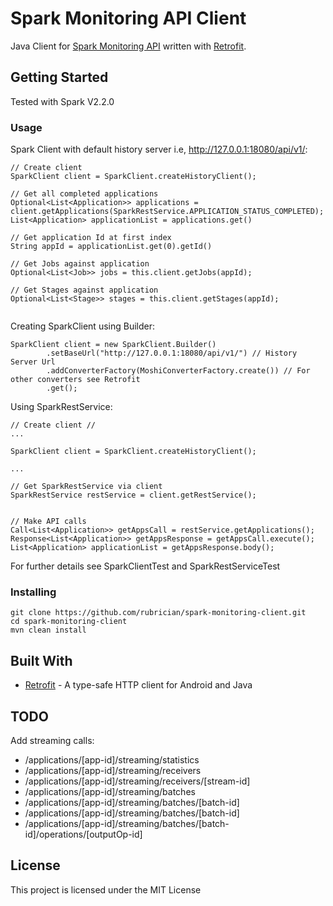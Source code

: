 # Spark Monitoring API Client

Java Client for [Spark Monitoring API](https://spark.apache.org/docs/latest/monitoring.html) written with [Retrofit](http://square.github.io/retrofit/).

## Getting Started
Tested with Spark V2.2.0

### Usage

Spark Client with default history server i.e, http://127.0.0.1:18080/api/v1/:
```
// Create client
SparkClient client = SparkClient.createHistoryClient();

// Get all completed applications
Optional<List<Application>> applications = client.getApplications(SparkRestService.APPLICATION_STATUS_COMPLETED);
List<Application> applicationList = applications.get()

// Get application Id at first index
String appId = applicationList.get(0).getId()     
        
// Get Jobs against application   
Optional<List<Job>> jobs = this.client.getJobs(appId);

// Get Stages against application
Optional<List<Stage>> stages = this.client.getStages(appId);
   
```

Creating SparkClient using Builder:
```
SparkClient client = new SparkClient.Builder()
        .setBaseUrl("http://127.0.0.1:18080/api/v1/") // History Server Url
        .addConverterFactory(MoshiConverterFactory.create()) // For other converters see Retrofit
        .get();
```

Using SparkRestService:
```
// Create client //
...

SparkClient client = SparkClient.createHistoryClient();

...

// Get SparkRestService via client
SparkRestService restService = client.getRestService();


// Make API calls
Call<List<Application>> getAppsCall = restService.getApplications();
Response<List<Application>> getAppsResponse = getAppsCall.execute();
List<Application> applicationList = getAppsResponse.body(); 
```

For further details see SparkClientTest and SparkRestServiceTest

### Installing

```
git clone https://github.com/rubrician/spark-monitoring-client.git
cd spark-monitoring-client
mvn clean install
```


## Built With

* [Retrofit](http://square.github.io/retrofit/) - A type-safe HTTP client for Android and Java 

## TODO
Add streaming calls:
* /applications/[app-id]/streaming/statistics
* /applications/[app-id]/streaming/receivers
* /applications/[app-id]/streaming/receivers/[stream-id]
* /applications/[app-id]/streaming/batches
* /applications/[app-id]/streaming/batches/[batch-id]
* /applications/[app-id]/streaming/batches/[batch-id]
* /applications/[app-id]/streaming/batches/[batch-id]/operations/[outputOp-id]

## License

This project is licensed under the MIT License
